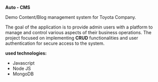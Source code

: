 **Auto - CMS**

Demo Content/Blog management system for Toyota Company. 

 The goal of the application is to provide admin users with a platform to manage and control various aspects of their business operations. The project focused on implementing **CRUD** functionalities and user authentication for secure access to the system.

**used technologies:**
- Javascript
- Node JS
- MongoDB

